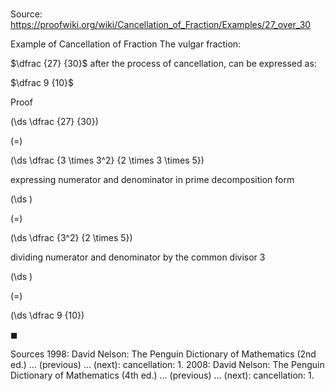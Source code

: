 # 

Source: https://proofwiki.org/wiki/Cancellation_of_Fraction/Examples/27_over_30

Example of Cancellation of Fraction
The vulgar fraction:

$\dfrac {27} {30}$
after the process of cancellation, can be expressed as:

$\dfrac 9 {10}$


Proof













\(\ds \dfrac {27} {30}\)

\(=\)







\(\ds \dfrac {3 \times 3^2} {2 \times 3 \times 5}\)





expressing numerator and denominator in prime decomposition form














\(\ds \)

\(=\)







\(\ds \dfrac {3^2} {2 \times 5}\)





dividing numerator and denominator by the common divisor $3$














\(\ds \)

\(=\)







\(\ds \dfrac 9 {10}\)









$\blacksquare$


Sources
1998: David Nelson: The Penguin Dictionary of Mathematics (2nd ed.) ... (previous) ... (next): cancellation: 1.
2008: David Nelson: The Penguin Dictionary of Mathematics (4th ed.) ... (previous) ... (next): cancellation: 1.





